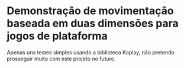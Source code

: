 # Demonstração de movimentação baseada em duas dimensões para jogos de plataforma

Apenas uns testes simples usando a biblioteca Kaplay, não pretendo prosseguir muito com este projeto no futuro.